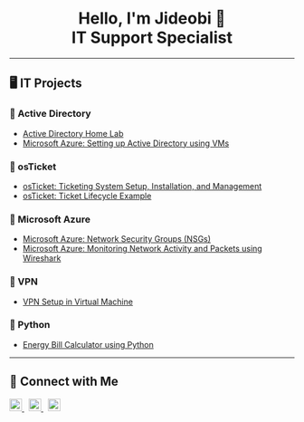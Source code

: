 <h1 align="center">Hello, I'm Jideobi 👋<br>IT Support Specialist</h1>

---

<h2>🖥️ IT Projects</h2>

### 🔹 Active Directory
- [Active Directory Home Lab](https://github.com/RancidJaye/Active-Directory-Home-Lab)  
- [Microsoft Azure: Setting up Active Directory using VMs](https://github.com/RancidJaye/Microsoft-Azure-VM-NSG-Setup) 

### 🔹 osTicket
- [osTicket: Ticketing System Setup, Installation, and Management](https://github.com/RancidJaye/osTicket-Lab) 
- [osTicket: Ticket Lifecycle Example](https://github.com/RancidJaye/osTicket-Lab)  

### 🔹 Microsoft Azure
- [Microsoft Azure: Network Security Groups (NSGs)](https://github.com/RancidJaye/Microsoft-Azure-VM-NSG-Setup)  
- [Microsoft Azure: Monitoring Network Activity and Packets using Wireshark](https://github.com/RancidJaye/Microsoft-Azure-VM-NSG-Setup) 

### 🔹 VPN
- [VPN Setup in Virtual Machine](https://github.com/RancidJaye/VPN-Setup-in-VM)  

### 🔹 Python
- [Energy Bill Calculator using Python](https://github.com/RancidJaye/Energy-Bill-Calculator-with-python)  

---

<h2>💌 Connect with Me</h2>

<p align="left">
  <a href="https://twitter.com/___jbn___" target="_blank">
    <img src="https://cdn.jsdelivr.net/npm/simple-icons@v3/icons/twitter.svg" alt="Twitter" width="22px">
  </a>
  &nbsp;
  <a href="https://www.linkedin.com/in/jideobi-onyesoh-0157501b1/" target="_blank">
    <img src="https://cdn.jsdelivr.net/npm/simple-icons@v3/icons/linkedin.svg" alt="LinkedIn" width="22px">
  </a>
  &nbsp;
  <a href="https://www.instagram.com/___j.b.n___/" target="_blank">
    <img src="https://cdn.jsdelivr.net/npm/simple-icons@v3/icons/instagram.svg" alt="Instagram" width="22px">
  </a>
</p>
